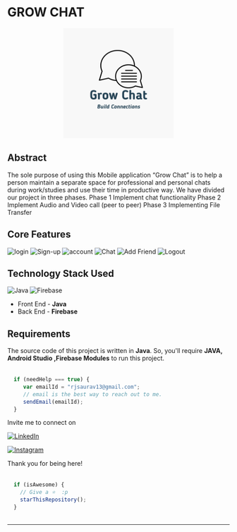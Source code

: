 # GROW CHAT
<p align="center">
<img width="250" height="250" src="GrowChat_V2/app/src/main/res/drawable/logom.png">
</p>

## Abstract
The sole purpose of using this Mobile application “Grow Chat” is to help a person maintain a separate space for professional and personal chats during work/studies and use their time in productive way. We have divided our project in three phases.
Phase 1	Implement chat functionality 
Phase 2	Implement Audio and Video call (peer to peer)
Phase 3	Implementing File Transfer

## Core Features

![login](https://img.shields.io/badge/login-teal.svg?style=flat-square) 
![Sign-up](https://img.shields.io/badge/Signup-teal.svg?style=flat-square) 
![account](https://img.shields.io/badge/Account-yellowgreen.svg?style=flat-square)
![Chat](https://img.shields.io/badge/Chat-ff69b4.svg?style=flat-square)
![Add Friend](https://img.shields.io/badge/Add_friend-dodgerblue.svg?style=flat-square) 
![Logout](https://img.shields.io/badge/Logout-orange.svg?style=flat-square) 


## Technology Stack Used

![Java](https://img.shields.io/badge/Java-orange.svg?logo=java&style=flat-square) 
![Firebase](https://img.shields.io/badge/Firebase-dodgerblue.svg?style=flat-square) 
- Front End - **Java**
- Back End - **Firebase**

## Requirements

The source code of this project is written in **Java**. So, you'll require **JAVA, Android Studio ,Firebase Modules** to run this project.

```javascript

  if (needHelp === true) {
     var emailId = "rjsaurav13@gmail.com";
     // email is the best way to reach out to me.
     sendEmail(emailId);
  }

```

Invite me to connect on 

<a href="https://www.linkedin.com/in/sauravkumar1203/"><img alt="LinkedIn" src="https://img.shields.io/badge/LinkedIn-Saurav%20Kumar-blue?style=flat-square&logo=linkedin"></a>


[![Instagram](https://img.shields.io/static/v1.svg?label=follow&message=@saurav.k_&color=grey&logo=instagram&style=flat&logoColor=white&colorA=critical)](https://www.instagram.com/saurav.k_/)


Thank you for being here!

```javascript

  if (isAwesome) {
    // Give a ⭐  :p
    starThisRepository();
  }
  
```

-------
